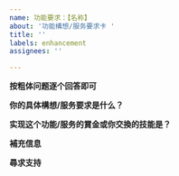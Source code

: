 ```yaml
---
name: 功能要求：【名称】
about: '功能構想/服务要求卡 '
title: ''
labels: enhancement
assignees: ''

---
```


**按粗体问题逐个回答即可**


**你的具体構想/服务要求是什么？**
<!-- 在下面回答，并清晰準确描述这个功能的作用。-->


**实现这个功能/服务的賞金或你交換的技能是？**
<!-- 在下面回答金额或你所提供的技能。 -->


**補充信息**
<!-- 如果有任何需要補充的信息，请在下面填写，比如參考资料或类似功能。 -->


**尋求支持**
<!-- 只要有一百个大姆指react，就可以成为高優先项目，在这里呼叫一下支持 -->
